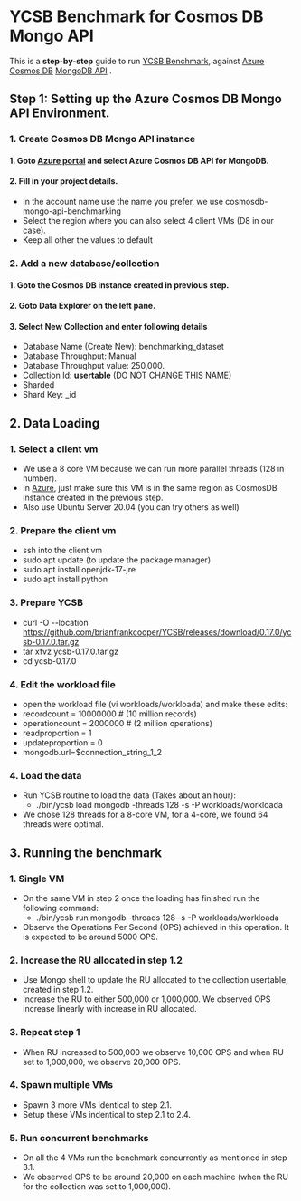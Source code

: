 # YCSB Benchmark for Cosmos DB Mongo API 

This is a **step-by-step** guide to run [YCSB Benchmark](https://github.com/brianfrankcooper/YCSB),  against [Azure Cosmos DB](https://docs.microsoft.com/en-us/azure/cosmos-db/introduction)  [MongoDB API](https://docs.microsoft.com/en-us/azure/cosmos-db/mongodb/mongodb-introduction) . 

## Step 1: Setting up the Azure Cosmos DB Mongo API Environment.

### 1. Create Cosmos DB Mongo API instance

#### 1. Goto [Azure portal](https://ms.portal.azure.com/#create/Microsoft.DocumentDB) and select Azure Cosmos DB API for MongoDB. 

#### 2. Fill in your project details. 

 - In the account name use the name you prefer, we use cosmosdb-mongo-api-benchmarking
 - Select the region where you can also select 4 client VMs (D8 in our case). 
 - Keep all other the values to default 

### 2. Add a new database/collection 
 #### 1. Goto the Cosmos DB instance created in previous step.
 #### 2. Goto **Data Explorer** on the left pane.
#### 3. Select **New Collection** and enter following details
 - Database Name (Create New): benchmarking_dataset
 - Database Throughput: Manual
 - Database Throughput value: 250,000.
 - Collection Id: **usertable** (DO NOT CHANGE THIS NAME)
 - Sharded
 - Shard Key: _id


## 2. Data Loading

### 1. Select a client vm
- We use a 8 core VM because we can run more parallel threads (128 in number).
- In [Azure](https://ms.portal.azure.com/#create/Microsoft.VirtualMachine-ARM), just make sure this VM is in the same region as CosmosDB instance created in the previous step.
- Also use Ubuntu Server 20.04 (you can try others as well)

### 2. Prepare the client vm
- ssh into the client vm
- sudo apt update (to update the package manager)
- sudo apt install openjdk-17-jre
- sudo apt install python

### 3. Prepare YCSB
- curl -O --location https://github.com/brianfrankcooper/YCSB/releases/download/0.17.0/ycsb-0.17.0.tar.gz
- tar xfvz ycsb-0.17.0.tar.gz
- cd ycsb-0.17.0

### 4. Edit the workload file
- open the workload file (vi workloads/workloada) and make these edits:
- recordcount = 10000000 # (10 million records)
- operationcount = 2000000 # (2 million operations)
- readproportion = 1
- updateproportion = 0
- mongodb.url=$connection_string_1_2

### 4. Load the data
- Run YCSB routine to load the data (Takes about an hour):
	- ./bin/ycsb load mongodb -threads 128 -s -P workloads/workloada 
- We chose 128 threads for a 8-core VM, for a 4-core, we found 64 threads were optimal.

## 3. Running the benchmark
### 1. Single VM
 - On the same VM in step 2 once the loading has finished run the following command:
	 - ./bin/ycsb run mongodb -threads 128 -s -P workloads/workloada
- Observe the Operations Per Second (OPS) achieved in this operation. It is expected to be around 5000 OPS.

### 2. Increase the RU allocated in step 1.2
- Use Mongo shell to update the RU allocated to the collection usertable, created in step 1.2. 
- Increase the RU to either 500,000 or 1,000,000. We observed OPS increase linearly with increase in RU allocated. 

### 3. Repeat step 1
- When RU increased to 500,000 we observe 10,000 OPS and when RU set to 1,000,000, we observe 20,000 OPS.

### 4. Spawn multiple VMs
- Spawn 3 more VMs identical to step 2.1.
- Setup these VMs indentical to step 2.1 to 2.4.

### 5. Run concurrent benchmarks
- On all the 4 VMs run the benchmark concurrently as mentioned in step 3.1.
- We observed OPS to be around 20,000 on each machine (when the RU for the collection was set to 1,000,000).
